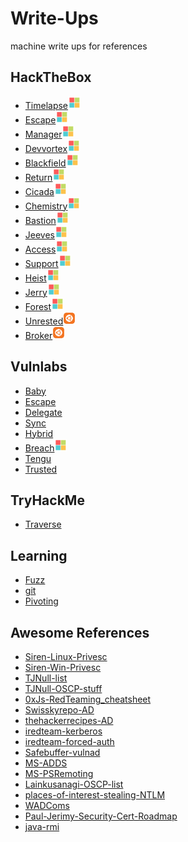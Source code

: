 # Write-Ups

machine write ups for references

## HackTheBox

* [Timelapse](/HTB/Machines/TimeLapse.md)![win](/HTB/Machines/images/windows.png)
* [Escape](/HTB/Machines/Escape.md)![win](/HTB/Machines/images/windows.png)
* [Manager](/HTB/Machines/Manager.md)![win](/HTB/Machines/images/windows.png)
* [Devvortex](/HTB/Machines/Devvortex.md)![win](/HTB/Machines/images/windows.png)
* [Blackfield](/HTB/Machines/Blackfield.md)![win](/HTB/Machines/images/windows.png)
* [Return](/HTB/Machines/Return.md)![win](/HTB/Machines/images/windows.png)
* [Cicada](/HTB/Machines/Cicada.md)![win](/HTB/Machines/images/windows.png)
* [Chemistry](/HTB/Machines/chemistry.md)![win](/HTB/Machines/images/windows.png)
* [Bastion](/HTB/Machines/Bastion.md)![win](/HTB/Machines/images/windows.png)
* [Jeeves](/HTB/Machines/Jeeves)![win](/HTB/Machines/images/windows.png)
* [Access](/HTB/Machines/Access.md)![win](/HTB/Machines/images/windows.png)
* [Support](/HTB/Machines/Support.md)![win](/HTB/Machines/images/windows.png)
* [Heist](/HTB/Machines/Heist.md)![win](/HTB/Machines/images/windows.png)
* [Jerry](/HTB/Machines/Jerry.md)![win](/HTB/Machines/images/windows.png)
* [Forest](/HTB/Machines/Forest.md)![win](/HTB/Machines/images/windows.png)
* [Unrested](/HTB/Machines/Unrested.md)![nix](/HTB/Machines/images/nix.png)
* [Broker](/HTB/Machines/Broker.md)![nix](/HTB/Machines/images/nix.png)

## Vulnlabs

* [Baby](/Vulnlabs/Machines/baby.md)
* [Escape](/Vulnlabs/Machines/Escape.md)
* [Delegate](/Vulnlabs/Machines/Delegate.md)
* [Sync](/Vulnlabs/Machines/sync.md)
* [Hybrid](/Vulnlabs/Chains/Hybrid.md)
* [Breach](/Vulnlabs/Machines/Breach.md)![win](/HTB/Machines/images/windows.png)
* [Tengu](/Vulnlabs/Chains/Tengu.md)
* [Trusted](/Vulnlabs/Chains/Trusted.md)

## TryHackMe

* [Traverse](/THM/Traverse.md)

## Learning

* [Fuzz](/Learning/Fuzz)
* [git](/Learning/git)
* [Pivoting](/Learning/Pivoting)

## Awesome References

* [Siren-Linux-Privesc](https://sirensecurity.io/blog/linux-privilege-escalation-resources/)
* [Siren-Win-Privesc](https://sirensecurity.io/blog/linux-privilege-escalation-resources/)
* [TJNull-list](https://docs.google.com/spreadsheets/u/1/d/1dwSMIAPIam0PuRBkCiDI88pU3yzrqqHkDtBngUHNCw8/htmlview?pli=1#)
* [TJNull-OSCP-stuff](https://github.com/tjnull/OSCP-Stuff/tree/master/Active-Directory)
* [0xJs-RedTeaming_cheatsheet](https://github.com/0xJs/RedTeaming_CheatSheet/blob/main/windows-ad/Domain-Privilege-Escalation.md)
* [Swisskyrepo-AD](https://swisskyrepo.github.io/InternalAllTheThings/active-directory/ad-adds-acl-ace/#usercomputer)
* [thehackerrecipes-AD](https://www.thehacker.recipes/ad/movement/dacl/addmember)
* [iredteam-kerberos](https://www.ired.team/offensive-security-experiments/active-directory-kerberos-abuse/resource-based-constrained-delegation-ad-computer-object-take-over-and-privilged-code-execution)
* [iredteam-forced-auth](https://www.ired.team/offensive-security/initial-access/t1187-forced-authentication)
* [Safebuffer-vulnad](https://github.com/safebuffer/vulnerable-AD)
* [MS-ADDS](https://learn.microsoft.com/en-us/training/paths/active-directory-domain-services/)
* [MS-PSRemoting](https://learn.microsoft.com/en-us/powershell/scripting/learn/ps101/08-powershell-remoting?view=powershell-7.4&viewFallbackFrom=powershell-7.2)
* [Lainkusanagi-OSCP-list](https://docs.google.com/spreadsheets/d/18weuz_Eeynr6sXFQ87Cd5F0slOj9Z6rt/edit?gid=487240997#gid=487240997)
* [places-of-interest-stealing-NTLM](https://osandamalith.com/2017/03/24/places-of-interest-in-stealing-netntlm-hashes/)
* [WADComs](https://wadcoms.github.io/)
* [Paul-Jerimy-Security-Cert-Roadmap](https://pauljerimy.com/security-certification-roadmap/)
* [java-rmi](https://ppn.snovvcrash.rocks/pentest/perimeter/java-rmia)
